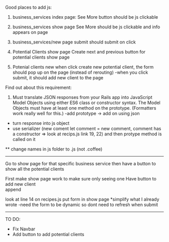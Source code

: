 Good places to add js:

1. business_services index page:
    See More button should be js clickable

2. business_services show page
    See More should be js clickable and info appears on page

3. business_services/new page
    submit should submit on click

4. Potential Clients show page
    Create next and previous button for potential clients show page

5. Potenial clients new 
    when click create new potential client, the form should pop up on the page (instead of rerouting)
    -when you click submit, it should add new client to the page


Find out about this requirement: 
1. Must translate JSON responses from your Rails app into JavaScript Model Objects using either ES6 class or constructor syntax. The Model Objects must have at least one method on the prototype. (Formatters work really well for this.)
-add prototype -> add on using json
- turn response into js object
- use serializer 
(new coment let comment = new comment, comment has a constructor => look at recips.js link 19, 22) and then protype method is called on it

** change names in js folder to .js (not .coffee)

-----

Go to show page for that specific business service
then have a button to show all the potential clients

First make show page work to make sure only seeing one
Have button to add new client  
append 

look at line 14 on recipes.js
put form in show page
*simplify what I already wrote
-need the form to be dynamic so dont need to refresh when submit

-------

TO DO: 
- Fix Navbar
- Add button to add potential clients